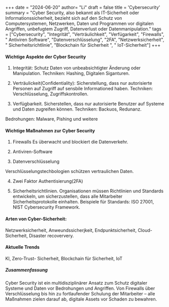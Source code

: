+++
date = "2024-06-20"
author= "Li"
draft = false
title = 'Cybersecurity'
summary = "Cyber Security, also bekannt als IT-Sicherheit oder Informationssicherheit, bezieht sich auf den Schutz von Computersystemen, Netzwerken, Daten und Programmen vor digitalen Angriffen, unbefugtem Zugriff, Datenverlust oder Datenmanipulation."
tags = ["Cybersecurity", "Integrität", "Verträulichkeit", "Verfügarkeit", "Firewalls", " Antiviren Software", "Datenverschlüsselung", "2FA", "Netzwerksicherheit", " Sicherheitsrichtlinie", "Blockchain für Sicherheit ", " IoT-Sicherheit"]
+++

#### Wichtige Aspekte der Cyber Security

1. Integrität: Schutz Daten von unbeabsichtigter Änderung oder Manipulation. 
Techniken: Hashing, Digitalen Siganturen.

2. Verträulickeit(Confidentiality): Sicherstellung, dass nur autorisierte Personen auf Zugriff auf sensbile Informationed haben. 
Techniken: Verschlüsselung, Zugriffskontrollen.

3. Verfügbarkeit. Sicherstellen, dass nur autorisierte Benutzer auf Systeme und Daten zugreifen können.
Techniken: Backuos, Redunanz.

Bedrohungen: Malware, Pishing und weitere

#### Wichtige Maßnahmen zur Cyber Security

1. Firewalls
Es überwacht und blockiert die Datenverkehr.

2. Antiviren-Software

3. Datenverschlüsselung

Verschlüsselungstechbologien schützen vertraulichen Daten.

4. Zwei Faktor Authentisierung(2FA)

5. Sicherheitsrichtlinien.
Organisationen müssen Richtlinien und Standards entwickeln, um sicherzustellen, dass alle Mitarbeiter Sicherheitsprotokolle einhalten. Beispiele für Standards: ISO 27001, NIST Cybersecurity Framework.

#### Arten von Cyber-Sicherheit:
Netzwerksicherheit, Anweundssicherjkeit, Endpunktsicherheit, Cloud-Sicherheit, Disaster recoververy.

#### Aktuelle Trends
KI, Zero-Trust- Sicherheit, Blockchain für Sicherheit, IoT

##### Zusammenfassung
Cyber Security ist ein multidisziplinärer Ansatz zum Schutz digitaler Systeme und Daten vor Bedrohungen und Angriffen. Von Firewalls über Verschlüsselung bis hin zu fortlaufender Schulung der Mitarbeiter – alle Maßnahmen zielen darauf ab, digitale Assets vor Schaden zu bewahren.






